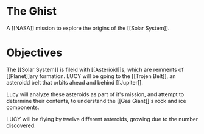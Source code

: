 # The Ghist
A [[NASA]] mission to explore the origins of the [[Solar System]]. 

# Objectives
The [[Solar System]] is fileld with [[Asterioid]]s, which are remnents of [[Planet]]ary formation.  LUCY will be going to the [[Trojen Belt]], an asteroidd belt that orbits ahead and behind [[Jupiter]]. 

Lucy will analyze these asteroids as part of it's mission, and attempt to determine their contents, to understand the [[Gas Giant]]'s rock and ice components. 

LUCY will be flying by twelve different asteroids, growing due to the number discovered. 